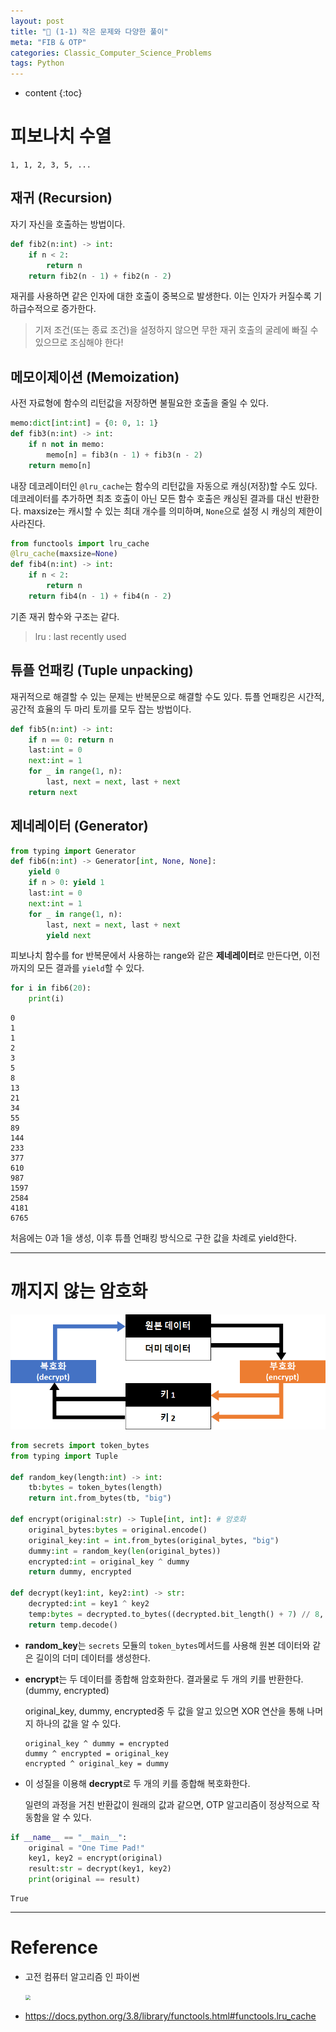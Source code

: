 ```yaml
---
layout: post
title: "🎲 (1-1) 작은 문제와 다양한 풀이"
meta: "FIB & OTP"
categories: Classic_Computer_Science_Problems
tags: Python
---
```

* content
{:toc}
# 피보나치 수열

```
1, 1, 2, 3, 5, ...
```

## 재귀 (Recursion)

자기 자신을 호출하는 방법이다.

```python
def fib2(n:int) -> int:
    if n < 2:
        return n
    return fib2(n - 1) + fib2(n - 2)
```

재귀를 사용하면 같은 인자에 대한 호출이 중복으로 발생한다. 이는 인자가 커질수록 기하급수적으로 증가한다.

> 기저 조건(또는 종료 조건)을 설정하지 않으면 무한 재귀 호출의 굴레에 빠질 수 있으므로 조심해야 한다!

## 메모이제이션 (Memoization)

사전 자료형에 함수의 리턴값을 저장하면 불필요한 호출을 줄일 수 있다.

```python
memo:dict[int:int] = {0: 0, 1: 1}
def fib3(n:int) -> int:
    if n not in memo:
        memo[n] = fib3(n - 1) + fib3(n - 2)
    return memo[n]
```

내장 데코레이터인 `@lru_cache`는 함수의 리턴값을 자동으로 캐싱(저장)할 수도 있다. 데코레이터를 추가하면 최초 호출이 아닌 모든 함수 호출은 캐싱된 결과를 대신 반환한다. maxsize는 캐시할 수 있는 최대 개수를 의미하며, `None`으로 설정 시 캐싱의 제한이 사라진다.

```python
from functools import lru_cache
@lru_cache(maxsize=None)
def fib4(n:int) -> int:
    if n < 2:
        return n
    return fib4(n - 1) + fib4(n - 2)
```

기존 재귀 함수와 구조는 같다.

> lru : last recently used

## 튜플 언패킹 (Tuple unpacking)

재귀적으로 해결할 수 있는 문제는 반복문으로 해결할 수도 있다. 튜플 언패킹은 시간적, 공간적 효율의 두 마리 토끼를 모두 잡는 방법이다.

```python
def fib5(n:int) -> int:
    if n == 0: return n
    last:int = 0
    next:int = 1
    for _ in range(1, n):
        last, next = next, last + next
    return next
```

## 제네레이터 (Generator)

```python
from typing import Generator
def fib6(n:int) -> Generator[int, None, None]:
    yield 0
    if n > 0: yield 1
    last:int = 0
    next:int = 1
    for _ in range(1, n):
        last, next = next, last + next
        yield next
```

피보나치 함수를 for 반복문에서 사용하는 range와 같은 **제네레이터**로 만든다면, 이전까지의 모든 결과를 `yield`할 수 있다.

```python
for i in fib6(20):
    print(i)
```

```
0
1   
1   
2   
3   
5   
8   
13  
21  
34  
55  
89  
144 
233 
377 
610 
987 
1597
2584
4181
6765
```

처음에는 0과 1을 생성, 이후 튜플 언패킹 방식으로 구한 값을 차례로 yield한다.

---

# 깨지지 않는 암호화



![](https://github.com/B31l/B31l.github.io/blob/master/img/Classic_Computer_Science_Problems/encrypt-01.png?raw=true)

```python
from secrets import token_bytes
from typing import Tuple

def random_key(length:int) -> int:
    tb:bytes = token_bytes(length)
    return int.from_bytes(tb, "big")

def encrypt(original:str) -> Tuple[int, int]: # 암호화
    original_bytes:bytes = original.encode()
    original_key:int = int.from_bytes(original_bytes, "big")
    dummy:int = random_key(len(original_bytes))
    encrypted:int = original_key ^ dummy
    return dummy, encrypted

def decrypt(key1:int, key2:int) -> str:
    decrypted:int = key1 ^ key2
    temp:bytes = decrypted.to_bytes((decrypted.bit_length() + 7) // 8, "big")
    return temp.decode()
```

- **random_key**는 `secrets` 모듈의 `token_bytes`메서드를 사용해 원본 데이터와 같은 길이의 더미 데이터를 생성한다.

- **encrypt**는 두 데이터를 종합해 암호화한다. 결과물로 두 개의 키를 반환한다. (dummy, encrypted)

  original_key, dummy, encrypted중 두 값을 알고 있으면 XOR 연산을 통해 나머지 하나의 값을 알 수 있다.

  ```
  original_key ^ dummy = encrypted
  dummy ^ encrypted = original_key
  encrypted ^ original_key = dummy
  ```

- 이 성질을 이용해 **decrypt**로 두 개의 키를 종합해 복호화한다. 

  일련의 과정을 거친 반환값이 원래의 값과 같으면, OTP 알고리즘이 정상적으로 작동함을 알 수 있다.

```python
if __name__ == "__main__":
    original = "One Time Pad!"
    key1, key2 = encrypt(original)
    result:str = decrypt(key1, key2)
    print(original == result)
```

```
True
```

---

# Reference

- 고전 컴퓨터 알고리즘 인 파이썬

  <img src="https://image.aladin.co.kr/product/21766/43/cover500/k382636009_1.jpg" style="zoom:50%;" />

- <https://docs.python.org/3.8/library/functools.html#functools.lru_cache>

